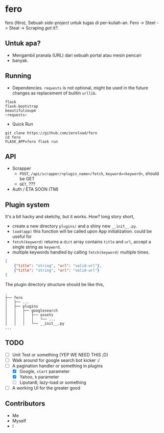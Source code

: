 # fero
fero (fēro), Sebuah _side-project_ untuk tugas di per-kuliah-an. Fero -> Steel -> Steal -> Scraping _got it?_.

## Untuk apa?
- Mengambil pranala (URL) dari sebuah portal atau mesin pencari
- banyak.

## Running
- Dependencies. `requests` is not optional, might be used in the future changes as replacement of builtin `urllib`.
```
flask
flask-bootstrap
beautifulsoup4
~requests~
```
- Quick Run
```
git clone https://github.com/zeroload/fero
cd fero
FLASK_APP=fero flask run
```

## API
- Scrapper
	- `POST`, `/api/scrapper/<plugin_name>/fetch`, `keyword=<keyword>`, should be GET
	- `GET`, ???
- Auth / ETA SOON (TM)

## Plugin system
It's a bit hacky and sketchy, but it works. How? long story short,
- create a new directory `plugins/` and a shiny new `__init__.py`.
- `load(app)`
this function will be called upon App initialization.
could be useful for 
- `fetch(keyword)` returns a `dict` array contains `title` and `url`, accept a single string as `keyword`.
- multiple keywords handled by calling `fetch(keyword)` multiple times.
```json
[
	{"title": "string", "url": "valid-url"},
	{"title": "string", "url": "valid-url"}
]
```
The plugin directory structure should be like this,
```
.
├── fero
│   ├── ...
│   ├── plugins
│   │   ├── googlesearch
│   │   │   ├── assets
│   │   │   │   └── ...
│   │   │   └── __init__.py
...
```

## TODO
- [ ] Unit Test or something (YEP WE NEED THIS ;D)
- [ ] Walk around for google search bot kicker :/
- [ ] A pagination handler or something in plugins
	- [X] Google, `start` parameter
	- [X] Yahoo, `b` parameter
	- [ ] Liputan6, lazy-load or something
- [ ] A working UI for the greater good

## Contributors
- Me
- Myself
- I